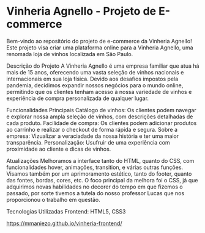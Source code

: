 # Vinheria Agnello - Projeto de E-commerce
Bem-vindo ao repositório do projeto de e-commerce da Vinheria Agnello! Este projeto visa criar uma plataforma online para a Vinheria Agnello, uma renomada loja de vinhos localizada em São Paulo.

Descrição do Projeto
A Vinheria Agnello é uma empresa familiar que atua há mais de 15 anos, oferecendo uma vasta seleção de vinhos nacionais e internacionais em sua loja física. Devido aos desafios impostos pela pandemia, 
decidimos expandir nossos negócios para o mundo online, permitindo que os clientes tenham acesso à nossa variedade de vinhos e experiência de compra personalizada de qualquer lugar.

Funcionalidades Principais
Catálogo de vinhos: Os clientes podem navegar e explorar nossa ampla seleção de vinhos, com descrições detalhadas de cada produto.
Facilidade de compra: Os clientes podem adicionar produtos ao carrinho e realizar o checkout de forma rápida e segura.
Sobre a empresa: Vizualizar a veraciadade da nossa história e ter uma maior transparência.
Personalização: Usufruir de uma experiência com proximidade ao cliente e dicas de vinhos.

Atualizações
Melhoramos a interface tanto do HTML, quanto do CSS, com funcionalidades hover, animações, transition, e várias outras funções.
Visamos também por um aprimoramento estético, tanto do footer, quanto das fontes, bordas, cores, etc.
O foco principal da melhora foi o CSS, já que adquirimos novas habilidades no decorer do tempo em que fizemos o passado,
por sorte tivemos a tutela do nosso professor Lucas que nos proporcionou o trabalho em questão. 

Tecnologias Utilizadas
Frontend: HTML5, CSS3

https://mmaniezo.github.io/vinheria-frontend/
